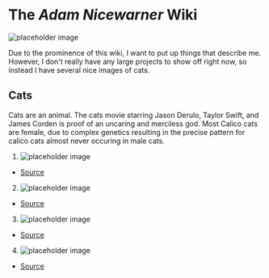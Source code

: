 # The *Adam Nicewarner* Wiki
![placeholder image](https://upload.wikimedia.org/wikipedia/commons/8/89/Portrait_Placeholder.png)

Due to the prominence of this wiki, I want to put up things that describe me. However, I don't really have any large projects to show off right now, so instead I have several nice images of cats.


## **Cats**
Cats are an animal. The cats movie starring Jason Derulo, Taylor Swift, and James Corden is proof of an uncaring and merciless god. Most Calico cats are female, due to complex genetics resulting in the precise pattern for calico cats almost never occuring in male cats. 


1. ![placeholder image](https://icatcare.org/app/uploads/2018/07/Thinking-of-getting-a-cat.png)
- [Source](https://icatcare.org/app/uploads/2018/07/Thinking-of-getting-a-cat)

2. ![placeholder image](https://m.media-amazon.com/images/M/MV5BOTA3NmU1NDMtYzcxMC00ZjI5LTllZWItYWI3MmZkNTE1ZTg0XkEyXkFqcGdeQW1hcmNtYW5u._V1_.jpg)
- [Source](https://www.imdb.com/title/tt5697572/)

3. ![placeholder image](https://media.wired.com/photos/5e1e646743940d0008009167/125:94/w_2038,h_1532,c_limit/Science_Cats-84873657.jpg)
- [Source](https://www.wired.com/story/cats-australia-bushfires/)

4. ![placeholder image](https://img.webmd.com/dtmcms/live/webmd/consumer_assets/site_images/article_thumbnails/other/cat_relaxing_on_patio_other/1800x1200_cat_relaxing_on_patio_other.jpg)
- [Source](https://www.wired.com/story/cats-australia-bushfires/)
